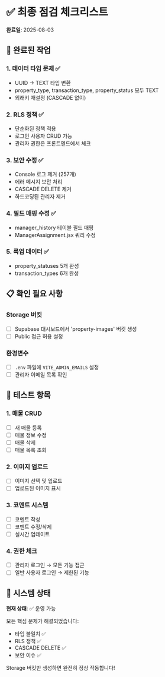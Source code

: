 # ✅ 최종 점검 체크리스트

**완료일**: 2025-08-03

## 🎯 완료된 작업

### 1. 데이터 타입 문제 ✅
- UUID → TEXT 타입 변환
- property_type, transaction_type, property_status 모두 TEXT
- 외래키 재설정 (CASCADE 없이)

### 2. RLS 정책 ✅
- 단순화된 정책 적용
- 로그인 사용자 CRUD 가능
- 관리자 권한은 프론트엔드에서 체크

### 3. 보안 수정 ✅
- Console 로그 제거 (257개)
- 에러 메시지 보안 처리
- CASCADE DELETE 제거
- 하드코딩된 관리자 제거

### 4. 필드 매핑 수정 ✅
- manager_history 테이블 필드 매핑
- ManagerAssignment.jsx 쿼리 수정

### 5. 룩업 데이터 ✅
- property_statuses 5개 완성
- transaction_types 6개 완성

## 📋 확인 필요 사항

### Storage 버킷
- [ ] Supabase 대시보드에서 'property-images' 버킷 생성
- [ ] Public 접근 허용 설정

### 환경변수
- [ ] `.env` 파일에 `VITE_ADMIN_EMAILS` 설정
- [ ] 관리자 이메일 목록 확인

## 🧪 테스트 항목

### 1. 매물 CRUD
- [ ] 새 매물 등록
- [ ] 매물 정보 수정
- [ ] 매물 삭제
- [ ] 매물 목록 조회

### 2. 이미지 업로드
- [ ] 이미지 선택 및 업로드
- [ ] 업로드된 이미지 표시

### 3. 코멘트 시스템
- [ ] 코멘트 작성
- [ ] 코멘트 수정/삭제
- [ ] 실시간 업데이트

### 4. 권한 체크
- [ ] 관리자 로그인 → 모든 기능 접근
- [ ] 일반 사용자 로그인 → 제한된 기능

## 🚀 시스템 상태

**현재 상태**: ✅ 운영 가능

모든 핵심 문제가 해결되었습니다:
- 타입 불일치 ✅
- RLS 정책 ✅
- CASCADE DELETE ✅
- 보안 이슈 ✅

Storage 버킷만 생성하면 완전히 정상 작동합니다!